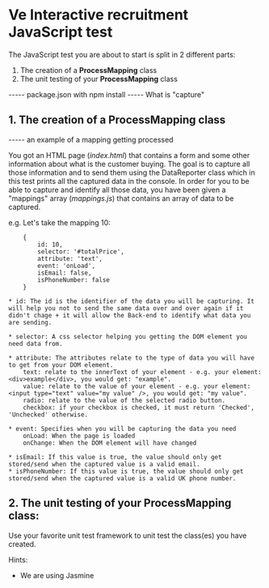 # Ve Interactive recruitment JavaScript test

The JavaScript test you are about to start is split in 2 different parts:
  1. The creation of a **ProcessMapping** class
  2. The unit testing of your **ProcessMapping** class


----- package.json with npm install
----- What is "capture"

## 1. The creation of a ProcessMapping class

----- an example of a mapping getting processed

You got an HTML page (*index.html*) that contains a form and some other information about what is the customer buying.
The goal is to capture all those information and to send them using the DataReporter class which in this test prints all the captured data in the console.
In order for you to be able to capture and identify all those data, you have been given a "mappings" array (*mappings.js*) that contains an array of data to be captured.

e.g. Let's take the mapping 10:
```
    {
        id: 10,
        selector: '#totalPrice',
        attribute: 'text',
        event: 'onLoad',
        isEmail: false,
        isPhoneNumber: false
    }
```

	* id: The id is the identifier of the data you will be capturing. It will help you not to send the same data over and over again if it didn't chage + it will allow the Back-end to identify what data you are sending.

	* selector: A css selector helping you getting the DOM element you need data from.

	* attribute: The attributes relate to the type of data you will have to get from your DOM element.
		text: relate to the innerText of your element - e.g. your element: <div>example</div>, you would get: "example".
		value: relate to the value of your element - e.g. your element: <input type="text" value="my value" />, you would get: "my value".
		radio: relate to the value of the selected radio button.
		checkbox: if your checkbox is checked, it must return 'Checked', 'Unchecked' otherwise.

	* event: Specifies when you will be capturing the data you need  
		onLoad: When the page is loaded
		onChange: When the DOM element will have changed

	* isEmail: If this value is true, the value should only get stored/send when the captured value is a valid email.
	* isPhoneNumber: If this value is true, the value should only get stored/send when the captured value is a valid UK phone number.


## 2. The unit testing of your ProcessMapping class:

Use your favorite unit test framework to unit test the class(es) you have created.

Hints:
  * We are using Jasmine